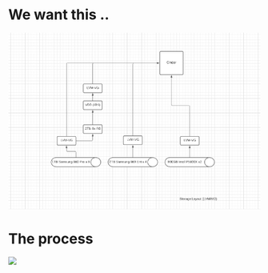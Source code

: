 # We want this ..

![](https://raw.githubusercontent.com/gprocunier/dcib/main/ansible/disk_prep/storage_layout.png)

# The process
![](https://raw/githubusercontent.com/gprocunier/dcib/main/ansible/disk_prep/process.svg)


